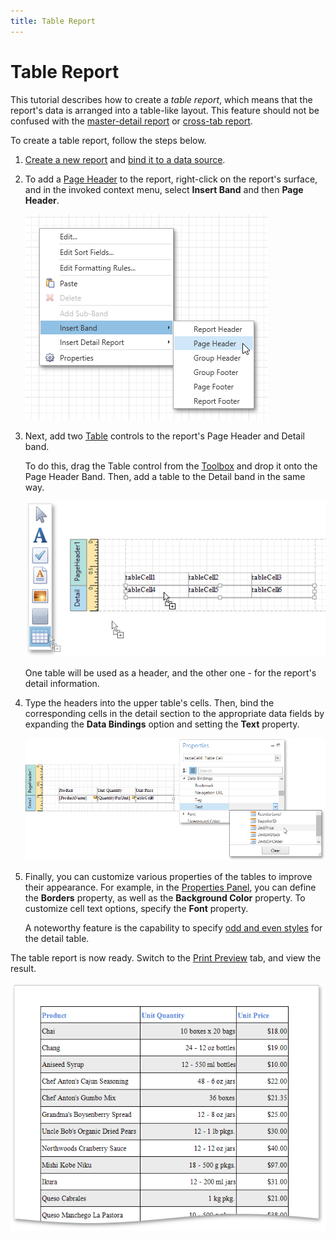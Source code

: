 ```yaml
---
title: Table Report
---
```

# Table Report
This tutorial describes how to create a _table report_, which means that the report's data is arranged into a table-like layout. This feature should not be confused with the [master-detail report](master-detail-report.md) or [cross-tab report](cross-tab-report.md).

To create a table report, follow the steps below.
1. [Create a new report](../creating-reports/basic-operations/create-a-new-report.md) and [bind it to a data source](../creating-reports/providing-data/binding-a-report-to-data.md).
2. To add a [Page Header](../report-elements/report-bands.md) to the report, right-click on the report's surface, and in the invoked context menu, select **Insert Band** and then **Page Header**.
	
	![EUD_WpfReportDersigner_TableReport_1](../../../../images/img123471.png)
3. Next, add two [Table](../report-elements/report-controls.md) controls to the report's Page Header and Detail band.
	
	To do this, drag the Table control from the [Toolbox](../interface-elements/control-toolbox.md) and drop it onto the Page Header Band. Then, add a table to the Detail band in the same way.
	
	![EUD_WpfReportDersigner_TableReport_2](../../../../images/img123472.png)
	
	One table will be used as a header, and the other one - for the report's detail information.
4. Type the headers into the upper table's cells. Then, bind the corresponding cells in the detail section to the appropriate data fields by expanding the **Data Bindings** option and setting the **Text** property.
	
	![EUD_WpfReportDersigner_TableReport_3](../../../../images/img123473.png)
5. Finally, you can customize various properties of the tables to improve their appearance. For example, in the [Properties Panel](../interface-elements/properties-panel.md), you can define the **Borders** property, as well as the **Background Color** property. To customize cell text options, specify the **Font** property.
	
	A noteworthy feature is the capability to specify [odd and even styles](../creating-reports/appearance-customization/use-odd-and-even-styles.md) for the detail table.

The table report is now ready. Switch to the [Print Preview](../document-preview.md) tab, and view the result.

![EUD_WpfReportDersigner_TableReport_Result](../../../../images/img123474.png)